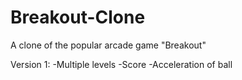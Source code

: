 Breakout-Clone
==============

A clone of the popular arcade game "Breakout"

Version 1:
-Multiple levels
-Score
-Acceleration of ball

